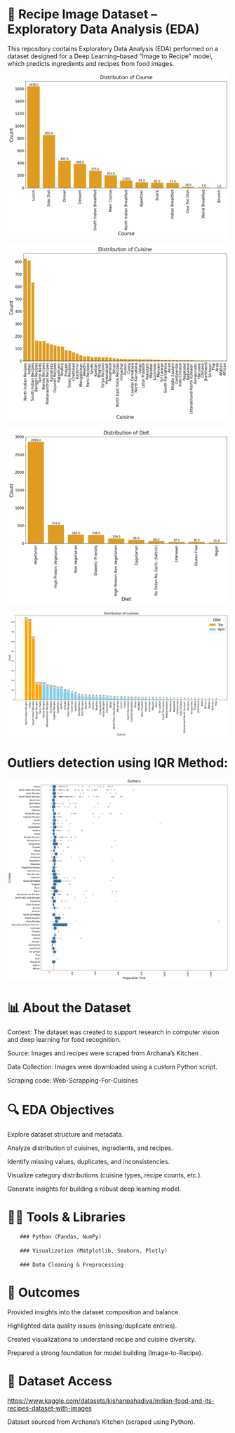 # 🍲 Recipe Image Dataset – Exploratory Data Analysis (EDA)

This repository contains Exploratory Data Analysis (EDA) performed on a dataset designed for a Deep Learning–based “Image to Recipe” model, which predicts ingredients and recipes from food images.

![Main page dashboard](https://github.com/farook8090/Indian-Food-and-Its-Recipes-Dataset/blob/d25a3d4f448155170d71cec84cebce4b4d1c9a5e/1.%20Distribution%20of%20Course.png)

![Main page dashboard](https://github.com/farook8090/Indian-Food-and-Its-Recipes-Dataset/blob/d25a3d4f448155170d71cec84cebce4b4d1c9a5e/1.%20Distribution%20of%20Cuisine.png)

![Main page dashboard](https://github.com/farook8090/Indian-Food-and-Its-Recipes-Dataset/blob/d25a3d4f448155170d71cec84cebce4b4d1c9a5e/1.%20Distribution%20of%20Diet.png)

![Main page dashboard](https://github.com/farook8090/Indian-Food-and-Its-Recipes-Dataset/blob/d25a3d4f448155170d71cec84cebce4b4d1c9a5e/1.Distribution%20of%20cuisines%20with%20top%20highlighted.png)

# Outliers detection using IQR Method:

![Main page dashboard](https://github.com/farook8090/Indian-Food-and-Its-Recipes-Dataset/blob/24e1a31aa2a94933c569ec399f63bbe971c5312a/1.%20Outliiers.png)



# 📊 About the Dataset

Context: The dataset was created to support research in computer vision and deep learning for food recognition.

Source: Images and recipes were scraped from Archana’s Kitchen
.

Data Collection: Images were downloaded using a custom Python script.

Scraping code: Web-Scrapping-For-Cuisines

# 🔍 EDA Objectives

Explore dataset structure and metadata.

Analyze distribution of cuisines, ingredients, and recipes.

Identify missing values, duplicates, and inconsistencies.

Visualize category distributions (cuisine types, recipe counts, etc.).

Generate insights for building a robust deep learning model.

# 🧑‍💻 Tools & Libraries

        ### Python (Pandas, NumPy)

        ### Visualization (Matplotlib, Seaborn, Plotly)

        ### Data Cleaning & Preprocessing

# 🚀 Outcomes

Provided insights into the dataset composition and balance.

Highlighted data quality issues (missing/duplicate entries).

Created visualizations to understand recipe and cuisine diversity.

Prepared a strong foundation for model building (Image-to-Recipe).

# 📂 Dataset Access

https://www.kaggle.com/datasets/kishanpahadiya/indian-food-and-its-recipes-dataset-with-images

Dataset sourced from Archana’s Kitchen
 (scraped using Python).
